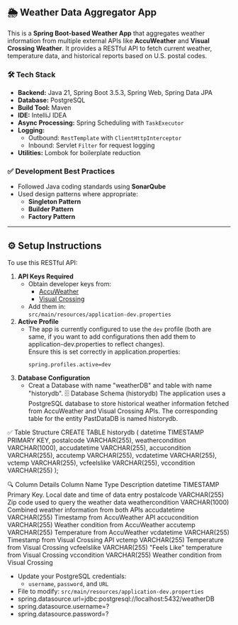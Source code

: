 ## 🌦️ Weather Data Aggregator App
This is a **Spring Boot-based Weather App** that aggregates weather information from multiple external APIs like **AccuWeather** and **Visual Crossing Weather**. It provides a RESTful API to fetch current weather, temperature data, and historical reports based on U.S. postal codes.

### 🛠 Tech Stack
- **Backend:** Java 21, Spring Boot 3.5.3, Spring Web, Spring Data JPA
- **Database:** PostgreSQL
- **Build Tool:** Maven
- **IDE:** IntelliJ IDEA
- **Async Processing:** Spring Scheduling with `TaskExecutor`
- **Logging:**  
  - Outbound: `RestTemplate` with `ClientHttpInterceptor`  
  - Inbound: Servlet `Filter` for request logging
- **Utilities:** Lombok for boilerplate reduction

### ✅ Development Best Practices
- Followed Java coding standards using **SonarQube**
- Used design patterns where appropriate:
  - **Singleton Pattern**
  - **Builder Pattern**
  - **Factory Pattern**

---

## ⚙️ Setup Instructions
To use this RESTful API:
1. **API Keys Required**  
   - Obtain developer keys from:
     - [AccuWeather](https://developer.accuweather.com/)
     - [Visual Crossing](https://www.visualcrossing.com/weather-data-editions)
   - Add them in:  
     `src/main/resources/application-dev.properties`
2. **Active Profile**  
   - The app is currently configured to use the `dev` profile (both are same, if you want to add configurations then add them to application-dev.properties to reflect changes).  
     Ensure this is set correctly in application.properties:
     ```
     spring.profiles.active=dev
     ```
3. **Database Configuration**
   - Creat a Database with name "weatherDB" and table with name "historydb".
🗄️ Database Schema (historydb)
The application uses a PostgreSQL database to store historical weather information fetched from AccuWeather and Visual Crossing APIs. The corresponding table for the entity PastDataDB is named historydb.

✅ Table Structure
CREATE TABLE historydb (
  datetime TIMESTAMP PRIMARY KEY,
  postalcode VARCHAR(255),
  weathercondition VARCHAR(1000),
  accudatetime VARCHAR(255),
  accucondition VARCHAR(255),
  accutemp VARCHAR(255),
  vcdatetime VARCHAR(255),
  vctemp VARCHAR(255),
  vcfeelslike VARCHAR(255),
  vccondition VARCHAR(255)
);

🔍 Column Details
Column Name	Type	Description
datetime	TIMESTAMP	Primary Key. Local date and time of data entry
postalcode	VARCHAR(255)	Zip code used to query the weather data
weathercondition	VARCHAR(1000)	Combined weather information from both APIs
accudatetime	VARCHAR(255)	Timestamp from AccuWeather API
accucondition	VARCHAR(255)	Weather condition from AccuWeather
accutemp	VARCHAR(255)	Temperature from AccuWeather
vcdatetime	VARCHAR(255)	Timestamp from Visual Crossing API
vctemp	VARCHAR(255)	Temperature from Visual Crossing
vcfeelslike	VARCHAR(255)	"Feels Like" temperature from Visual Crossing
vccondition	VARCHAR(255)	Weather condition from Visual Crossing

  - Update your PostgreSQL credentials:
     - `username`, `password`, and `URL`  
  - File to modify: `src/main/resources/application-dev.properties`
  - spring.datasource.url=jdbc:postgresql://localhost:5432/weatherDB
  - spring.datasource.username=?
  - spring.datasource.password=?
